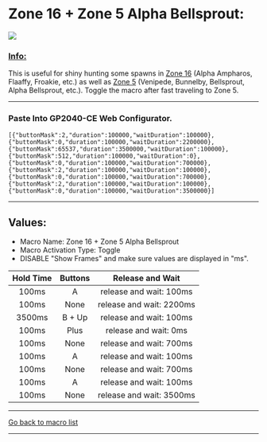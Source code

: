 # Zone 16 + Zone 5 Alpha Bellsprout:

<img src="/Macro-Images/Zone_16_Zone_5_Alpha_Bellsprout.gif" />

### <ins>Info:</ins>
This is useful for shiny hunting some spawns in [Zone 16](https://www.serebii.net/pokearth/lumiosecity/wildzone16.shtml) (Alpha Ampharos, Flaaffy, Froakie, etc.) as well as [Zone 5](https://www.serebii.net/pokearth/lumiosecity/wildzone5.shtml) (Venipede, Bunnelby, Bellsprout, Alpha Bellsprout, etc.). Toggle the macro after fast traveling to Zone 5.

----

### Paste Into GP2040-CE Web Configurator.
```
[{"buttonMask":2,"duration":100000,"waitDuration":100000},{"buttonMask":0,"duration":100000,"waitDuration":2200000},{"buttonMask":65537,"duration":3500000,"waitDuration":100000},{"buttonMask":512,"duration":100000,"waitDuration":0},{"buttonMask":0,"duration":100000,"waitDuration":700000},{"buttonMask":2,"duration":100000,"waitDuration":100000},{"buttonMask":0,"duration":100000,"waitDuration":700000},{"buttonMask":2,"duration":100000,"waitDuration":100000},{"buttonMask":0,"duration":100000,"waitDuration":3500000}]
```

----

## Values:

* Macro Name: Zone 16 + Zone 5 Alpha Bellsprout
* Macro Activation Type: Toggle
* DISABLE "Show Frames" and make sure values are displayed in "ms".

| Hold Time | Buttons | Release and Wait |
| :---: | :---: | :---: |
| 100ms  | A      | release and wait: 100ms  |
| 100ms  | None   | release and wait: 2200ms |
| 3500ms | B + Up | release and wait: 100ms  |
| 100ms  | Plus   | release and wait: 0ms    |
| 100ms  | None   | release and wait: 700ms  |
| 100ms  | A      | release and wait: 100ms  |
| 100ms  | None   | release and wait: 700ms  |
| 100ms  | A      | release and wait: 100ms  |
| 100ms  | None   | release and wait: 3500ms |

----

[Go back to macro list](https://github.com/OngoGablogian/Legends_Z-A_Macros/tree/main?tab=readme-ov-file#included-macros)

----

